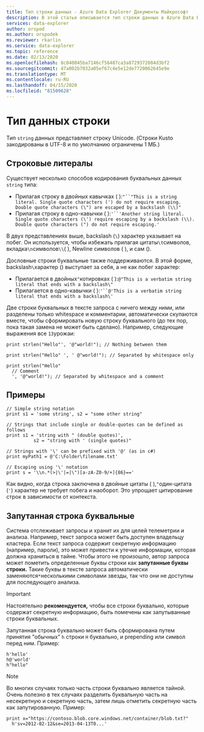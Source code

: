 ```yaml
---
title: Тип строки данных - Azure Data Explorer Документы Майкрософт
description: В этой статье описывается тип строки данных в Azure Data Explorer.
services: data-explorer
author: orspod
ms.author: orspodek
ms.reviewer: rkarlin
ms.service: data-explorer
ms.topic: reference
ms.date: 02/13/2020
ms.openlocfilehash: 8c040045ba7146cf56487ca3a8729372084d3bf2
ms.sourcegitcommit: 47a002b7032a05ef67c4e5e12de7720062645e9e
ms.translationtype: MT
ms.contentlocale: ru-RU
ms.lasthandoff: 04/15/2020
ms.locfileid: "81509628"
---
```

# <a name="the-string-data-type"></a>Тип данных строки

Тип `string` данных представляет строку Unicode. (Строки Kusto закодированы в UTF-8 и по умолчанию ограничены 1 МБ.)

## <a name="string-literals"></a>Строковые литералы

Существует несколько способов кодирования буквальных данных `string` типа:

* Прилагая строку в двойных кавычках ( ):`"``"This is a string literal. Single quote characters (') do not require escaping. Double quote characters (\") are escaped by a backslash (\\)"`
* Прилагая строку в одно-кавычки ( ):`'``'Another string literal. Single quote characters (\') require escaping by a backslash (\\). Double quote characters (") do not require escaping.'`

В двух представлениях выше, backslash (`\`) характер указывает на побег.
Он используется, чтобы избежать прилагая цитаты`\t`символов, вкладка`\n`символов`\\`( ), Newline символов ( ), и сам ().

Дословные строки буквальные также поддерживаются. В этой форме, backslash`\`характер () выступает за себя, а не как побег характер:

* Прилагается в двойных`"`котировках ( ):`@"This is a verbatim string literal that ends with a backslash\"`
* Прилагается в одно-кавычки ( ):`'``@'This is a verbatim string literal that ends with a backslash\'`

Две строки буквальных в тексте запроса с ничего между ними, или разделены только whitespace и комментарии, автоматически скупаются вместе, чтобы сформировать новую строку буквального (до тех пор, пока такая замена не может быть сделано).
Например, следующие выражения все `13`урожаи:

```kusto
print strlen("Hello"', '@"world!"); // Nothing between them

print strlen("Hello" ', ' @"world!"); // Separated by whitespace only

print strlen("Hello"
  // Comment
  ', '@"world!"); // Separated by whitespace and a comment
```

## <a name="examples"></a>Примеры

```kusto
// Simple string notation
print s1 = 'some string', s2 = "some other string"

// Strings that include single or double-quotes can be defined as follows
print s1 = 'string with " (double quotes)',
          s2 = "string with ' (single quotes)"

// Strings with '\' can be prefixed with '@' (as in c#)
print myPath1 = @'C:\Folder\filename.txt'

// Escaping using '\' notation
print s = '\\n.*(>|\'|=|\")[a-zA-Z0-9/+]{86}=='
```

Как видно, когда строка заключена в двойные цитаты ( ),`"`один-цитата (`'`) характер не требует побега и наоборот. Это упрощает цитирование строк в зависимости от контекста.

## <a name="obfuscated-string-literals"></a>Запутанная строка буквальные

Система отслеживает запросы и хранит их для целей телеметрии и анализа.
Например, текст запроса может быть доступен владельцу кластера. Если текст запроса содержит секретную информацию (например, пароли), это может привести к утечке информации, которая должна храниться в тайне. Чтобы этого не произошло, автор запроса может пометить определенные буквы строки как **запутанные буквы строки.**
Такие буквы в тексте запроса автоматически заменяются`*`несколькими символами звезды, так что они не доступны для последующего анализа.

> [!IMPORTANT]
> Настоятельно **рекомендуется,** чтобы все строки буквально, которые содержат секретную информацию, быть помечены как запутыванные строки буквальных.

Запутанная строка буквально может быть сформирована путем принятия "обычных" `h` строки `H` буквально, и prepending или символ перед ним. Пример:

```kusto
h'hello'
h@'world'
h"hello"
```

> [!NOTE]
> Во многих случаях только часть строки буквально является тайной. Очень полезно в тех случаях разделить буквальную часть на несекретную и секретную часть, затем лишь отметить секретную часть как запутированную. Пример:

```kusto
print x="https://contoso.blob.core.windows.net/container/blob.txt?"
  h'sv=2012-02-12&se=2013-04-13T0...'
```